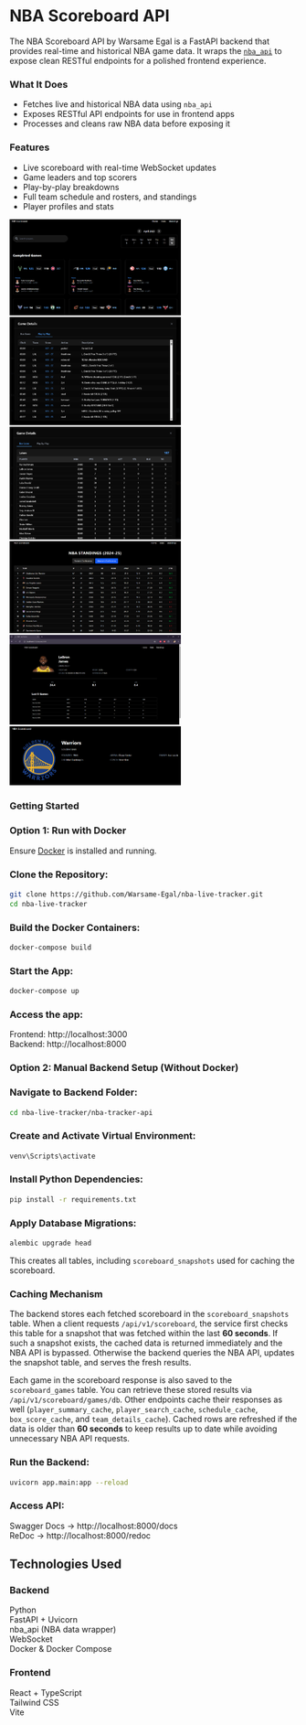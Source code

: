 # NBA Scoreboard API

The NBA Scoreboard API by Warsame Egal is a FastAPI backend that provides real-time and historical NBA game data. It wraps the [`nba_api`](https://github.com/swar/nba_api) to expose clean RESTful endpoints for a polished frontend experience.

### What It Does

- Fetches live and historical NBA data using `nba_api`
- Exposes RESTful API endpoints for use in frontend apps
- Processes and cleans raw NBA data before exposing it

### Features

- Live scoreboard with real-time WebSocket updates
- Game leaders and top scorers
- Play-by-play breakdowns
- Full team schedule and rosters, and standings
- Player profiles and stats

<img src="nba-tracker/public/screenshots/Scoreboard.png" width="300">
<img src="nba-tracker/public/screenshots/PlayByPlay.png" width="300">
<img src="nba-tracker/public/screenshots/BoxScore.png" width="300">
<img src="nba-tracker/public/screenshots/Standings.png" width="300">
<img src="nba-tracker/public/screenshots/Player.png" width="300">
<img src="nba-tracker/public/screenshots/Team.png" width="300">

### Getting Started

### Option 1: Run with Docker

Ensure [Docker](https://www.docker.com/) is installed and running.

### Clone the Repository:

```bash
git clone https://github.com/Warsame-Egal/nba-live-tracker.git
cd nba-live-tracker
```

### Build the Docker Containers:

```bash
docker-compose build
```

### Start the App:

```bash
docker-compose up
```

### Access the app:

Frontend: http://localhost:3000  
Backend: http://localhost:8000

### Option 2: Manual Backend Setup (Without Docker)

### Navigate to Backend Folder:

```bash
cd nba-live-tracker/nba-tracker-api
```

### Create and Activate Virtual Environment:

```bash python -m venv venv
venv\Scripts\activate
```

### Install Python Dependencies:

```bash
pip install -r requirements.txt
```

### Apply Database Migrations:

```bash
alembic upgrade head
```

This creates all tables, including `scoreboard_snapshots` used for caching the scoreboard.

### Caching Mechanism

The backend stores each fetched scoreboard in the `scoreboard_snapshots` table. When a
client requests `/api/v1/scoreboard`, the service first checks this table for a snapshot
that was fetched within the last **60 seconds**. If such a snapshot exists, the cached data
is returned immediately and the NBA API is bypassed. Otherwise the backend queries the NBA
API, updates the snapshot table, and serves the fresh results.

Each game in the scoreboard response is also saved to the `scoreboard_games` table.
You can retrieve these stored results via `/api/v1/scoreboard/games/db`.
Other endpoints cache their responses as well (`player_summary_cache`,
`player_search_cache`, `schedule_cache`, `box_score_cache`, and
`team_details_cache`). Cached rows are refreshed if the data is older than
**60 seconds** to keep results up to date while avoiding unnecessary NBA API
requests.

### Run the Backend:

```bash
uvicorn app.main:app --reload
```

### Access API:

Swagger Docs → http://localhost:8000/docs  
ReDoc → http://localhost:8000/redoc

## Technologies Used

### Backend

Python  
FastAPI + Uvicorn  
nba_api (NBA data wrapper)  
WebSocket  
Docker & Docker Compose

### Frontend

React + TypeScript  
Tailwind CSS  
Vite
